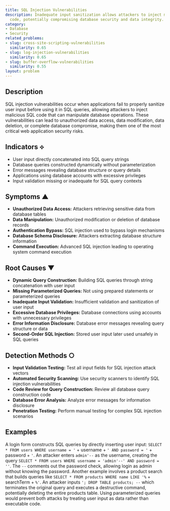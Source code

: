 ```yaml
---
title: SQL Injection Vulnerabilities
description: Inadequate input sanitization allows attackers to inject malicious SQL
  code, potentially compromising database security and data integrity.
category:
- Database
- Security
related_problems:
- slug: cross-site-scripting-vulnerabilities
  similarity: 0.65
- slug: log-injection-vulnerabilities
  similarity: 0.65
- slug: buffer-overflow-vulnerabilities
  similarity: 0.55
layout: problem
---
```


## Description

SQL injection vulnerabilities occur when applications fail to properly sanitize user input before using it in SQL queries, allowing attackers to inject malicious SQL code that can manipulate database operations. These vulnerabilities can lead to unauthorized data access, data modification, data deletion, or complete database compromise, making them one of the most critical web application security risks.

## Indicators ⟡

- User input directly concatenated into SQL query strings
- Database queries constructed dynamically without parameterization
- Error messages revealing database structure or query details
- Applications using database accounts with excessive privileges
- Input validation missing or inadequate for SQL query contexts

## Symptoms ▲

- **Unauthorized Data Access:** Attackers retrieving sensitive data from database tables
- **Data Manipulation:** Unauthorized modification or deletion of database records
- **Authentication Bypass:** SQL injection used to bypass login mechanisms
- **Database Schema Disclosure:** Attackers extracting database structure information
- **Command Execution:** Advanced SQL injection leading to operating system command execution

## Root Causes ▼

- **Dynamic Query Construction:** Building SQL queries through string concatenation with user input
- **Missing Parameterized Queries:** Not using prepared statements or parameterized queries
- **Inadequate Input Validation:** Insufficient validation and sanitization of user input
- **Excessive Database Privileges:** Database connections using accounts with unnecessary privileges
- **Error Information Disclosure:** Database error messages revealing query structure or data
- **Second-Order SQL Injection:** Stored user input later used unsafely in SQL queries

## Detection Methods ○

- **Input Validation Testing:** Test all input fields for SQL injection attack vectors
- **Automated Security Scanning:** Use security scanners to identify SQL injection vulnerabilities
- **Code Review for Query Construction:** Review all database query construction code
- **Database Error Analysis:** Analyze error messages for information disclosure
- **Penetration Testing:** Perform manual testing for complex SQL injection scenarios

## Examples

A login form constructs SQL queries by directly inserting user input: `SELECT * FROM users WHERE username = '` + username + `' AND password = '` + password + `'`. An attacker enters `admin'--` as the username, creating the query `SELECT * FROM users WHERE username = 'admin'--' AND password = ''`. The `--` comments out the password check, allowing login as admin without knowing the password. Another example involves a product search that builds queries like `SELECT * FROM products WHERE name LIKE '%` + searchTerm + `%'`. An attacker inputs `'; DROP TABLE products; --` which terminates the original query and executes a destructive command, potentially deleting the entire products table. Using parameterized queries would prevent both attacks by treating user input as data rather than executable code.
